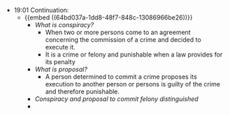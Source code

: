 - 19:01 Continuation:
	- {{embed ((64bd037a-1dd8-48f7-848c-13086966be26))}}
		- *What is conspiracy?*
			- When two or more persons come to an agreement concerning the commission of a crime and decided to execute it.
			- It is a crime or felony and punishable when a law provides for its penalty
		- *What is proposal?*
			- A person determined to commit a crime proposes its execution to another person or persons is guilty of the crime and therefore punishable.
		- *Conspiracy and proposal to commit felony distinguished*
		-
